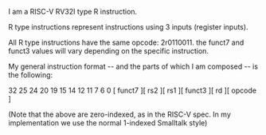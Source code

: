 I am a RISC-V RV32I type R instruction.

R type instructions represent instructions using 3 inputs (register inputs).

All R type instructions have the same opcode: 2r0110011. the funct7 and funct3 values will vary depending on the specific instruction.


My general instruction format -- and the parts of which I am composed -- is the following:
 
 32     25 24    20  19    15 14      12  11      7  6            0
[ funct7 ][   rs2   ][   rs1   ][  funct3  ][    rd    ][  opcode  ]

(Note that the above are zero-indexed, as in the RISC-V spec. In my implementation we use the normal 1-indexed Smalltalk style)